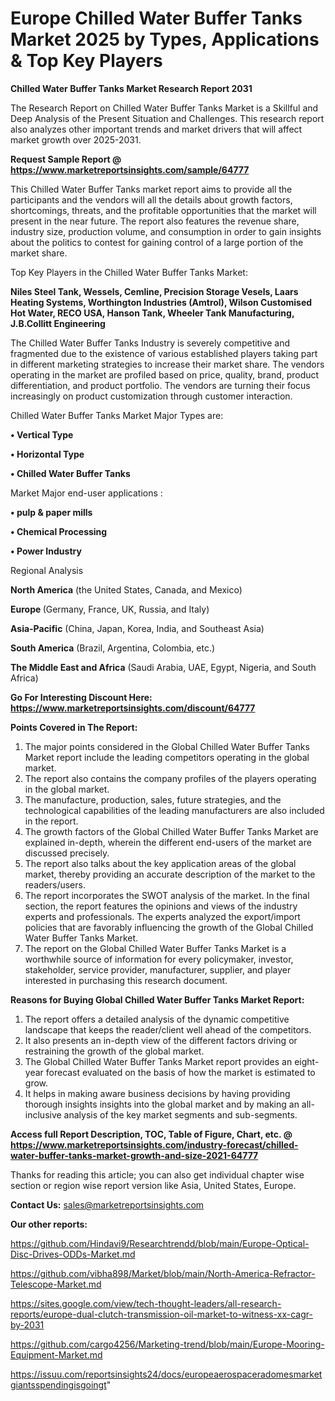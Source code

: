 # Europe Chilled Water Buffer Tanks Market 2025 by Types, Applications & Top Key Players

<strong>Chilled Water Buffer Tanks Market Research Report 2031</strong>

The Research Report on Chilled Water Buffer Tanks Market is a Skillful and Deep Analysis of the Present Situation and Challenges. This research report also analyzes other important trends and market drivers that will affect market growth over 2025-2031.

<strong>Request Sample Report @ <a href=https://www.marketreportsinsights.com/sample/64777>https://www.marketreportsinsights.com/sample/64777</a></strong>

This Chilled Water Buffer Tanks market report aims to provide all the participants and the vendors will all the details about growth factors, shortcomings, threats, and the profitable opportunities that the market will present in the near future. The report also features the revenue share, industry size, production volume, and consumption in order to gain insights about the politics to contest for gaining control of a large portion of the market share.

Top Key Players in the Chilled Water Buffer Tanks Market:

<strong>Niles Steel Tank, Wessels, Cemline, Precision Storage Vesels, Laars Heating Systems, Worthington Industries (Amtrol), Wilson Customised Hot Water, RECO USA, Hanson Tank, Wheeler Tank Manufacturing, J.B.Collitt Engineering</strong>

The Chilled Water Buffer Tanks Industry is severely competitive and fragmented due to the existence of various established players taking part in different marketing strategies to increase their market share. The vendors operating in the market are profiled based on price, quality, brand, product differentiation, and product portfolio. The vendors are turning their focus increasingly on product customization through customer interaction.

Chilled Water Buffer Tanks Market Major Types are:

<strong>• Vertical Type

• Horizontal Type

• Chilled Water Buffer Tanks</strong>

Market Major end-user applications :

<strong>• pulp & paper mills

• Chemical Processing

• Power Industry</strong>

Regional Analysis

</u><strong><b>North America</b></strong> (the United States, Canada, and Mexico)

<strong><b>Europe </b></strong>(Germany, France, UK, Russia, and Italy)

<strong><b>Asia-Pacific</b></strong> (China, Japan, Korea, India, and Southeast Asia)

<strong><b>South America</b></strong> (Brazil, Argentina, Colombia, etc.)

<strong><b>The Middle East and Africa</b></strong> (Saudi Arabia, UAE, Egypt, Nigeria, and South Africa)

<strong>Go For Interesting Discount Here: <a href=https://www.marketreportsinsights.com/discount/64777>https://www.marketreportsinsights.com/discount/64777</a></strong>

<strong>Points Covered in The Report:</strong>
<ol>
  <li>The major points considered in the Global Chilled Water Buffer Tanks Market report include the leading competitors operating in the global market.</li>
  <li>The report also contains the company profiles of the players operating in the global market.</li>
  <li>The manufacture, production, sales, future strategies, and the technological capabilities of the leading manufacturers are also included in the report.</li>
  <li>The growth factors of the Global Chilled Water Buffer Tanks Market are explained in-depth, wherein the different end-users of the market are discussed precisely.</li>
  <li>The report also talks about the key application areas of the global market, thereby providing an accurate description of the market to the readers/users.</li>
  <li>The report incorporates the SWOT analysis of the market. In the final section, the report features the opinions and views of the industry experts and professionals. The experts analyzed the export/import policies that are favorably influencing the growth of the Global Chilled Water Buffer Tanks Market.</li>
  <li>The report on the Global Chilled Water Buffer Tanks Market is a worthwhile source of information for every policymaker, investor, stakeholder, service provider, manufacturer, supplier, and player interested in purchasing this research document.</li>
</ol>
<strong>Reasons for Buying Global Chilled Water Buffer Tanks Market Report:</strong>

<ol>
  <li>The report offers a detailed analysis of the dynamic competitive landscape that keeps the reader/client well ahead of the competitors.</li>
  <li>It also presents an in-depth view of the different factors driving or restraining the growth of the global market.</li>
  <li>The Global Chilled Water Buffer Tanks Market report provides an eight-year forecast evaluated on the basis of how the market is estimated to grow.</li>
  <li>It helps in making aware business decisions by having providing thorough insights insights into the global market and by making an all-inclusive analysis of the key market segments and sub-segments.</li>
</ol>
<strong>Access full Report Description, TOC, Table of Figure, Chart, etc. @ <a href=https://www.marketreportsinsights.com/industry-forecast/chilled-water-buffer-tanks-market-growth-and-size-2021-64777>https://www.marketreportsinsights.com/industry-forecast/chilled-water-buffer-tanks-market-growth-and-size-2021-64777</a></strong>


Thanks for reading this article; you can also get individual chapter wise section or region wise report version like Asia, United States, Europe.

<strong>Contact Us:</strong>
sales@marketreportsinsights.com

<strong>Our other reports:</strong>

<a href=https://github.com/Hindavi9/Researchtrendd/blob/main/Europe-Optical-Disc-Drives-ODDs-Market.md>https://github.com/Hindavi9/Researchtrendd/blob/main/Europe-Optical-Disc-Drives-ODDs-Market.md</a>

<a href=https://github.com/vibha898/Market/blob/main/North-America-Refractor-Telescope-Market.md>https://github.com/vibha898/Market/blob/main/North-America-Refractor-Telescope-Market.md</a>

<a href=https://sites.google.com/view/tech-thought-leaders/all-research-reports/europe-dual-clutch-transmission-oil-market-to-witness-xx-cagr-by-2031>https://sites.google.com/view/tech-thought-leaders/all-research-reports/europe-dual-clutch-transmission-oil-market-to-witness-xx-cagr-by-2031</a>

<a href=https://github.com/cargo4256/Marketing-trend/blob/main/Europe-Mooring-Equipment-Market.md>https://github.com/cargo4256/Marketing-trend/blob/main/Europe-Mooring-Equipment-Market.md</a>

<a href=https://issuu.com/reportsinsights24/docs/europeaerospaceradomesmarketgiantsspendingisgoingt>https://issuu.com/reportsinsights24/docs/europeaerospaceradomesmarketgiantsspendingisgoingt</a>"
